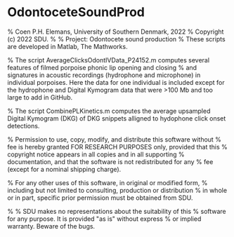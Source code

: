 # OdontoceteSoundProd

% Coen P.H. Elemans, University of Southern Denmark, 2022
% Copyright (c) 2022 SDU.
%
% Project: Odontocete sound production
% These scripts are developed in Matlab, The Mathworks.

% The script AverageClicksOdontIVData_P24152.m computes several features of filmed porpoise phonic lip opening and closing % and signatures in acoustic recordings (hydrophone and microphone) in individual porpoises. Here the data for one individual is included except for the hydrophone and Digital Kymogram data that were >100 Mb and too large to add in GitHub.

% The script CombinePLKinetics.m computes the average upsampled Digital Kymogram (DKG) of DKG snippets alligned to hydophone click onset detections. 

% Permission to use, copy, modify, and distribute this software without 
% fee is hereby granted FOR RESEARCH PURPOSES only, provided that this
% copyright notice appears in all copies and in all supporting 
% documentation, and that the software is not redistributed for any 
% fee (except for a nominal shipping charge). 

% For any other uses of this software, in original or modified form, 
% including but not limited to consulting, production or distribution
% in whole or in part, specific prior permission must be obtained from SDU.

%
% SDU makes no representations about the suitability of this 
% software for any purpose.  It is provided "as is" without express
% or implied warranty.  Beware of the bugs.
